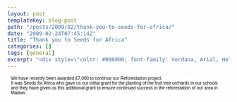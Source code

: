 ```yaml
---
layout: post
templateKey: blog-post
path: "/posts/2009/02/thank-you-to-seeds-for-africa/"
date: "2009-02-24T07:45:14Z"
title: "Thank you to Seeds for Africa"
categories: []
tags: [general]
excerpt: "<div style=\"color: #000000; font-family: Verdana, Arial, Helvetica, sans-serif; font-size: 10px; b..."
---
```


<div style="color: #000000; font-family: Verdana, Arial, Helvetica, sans-serif; font-size: 10px; background-image: initial; background-repeat: initial; background-attachment: initial; -webkit-background-clip: initial; -webkit-background-origin: initial; background-color: #ffffff; background-position: initial initial; margin: 8px;">

<div>

<div>

<div>We have recently been awarded £7,000 to continue our Reforestation project.</div>

<div>
</div>

<div>It was Seeds for Africa who gave us our initial grant for the planting of the fruit tree orchards in our schools and they have given us this additional grant to ensure continued success in the reforestation of our area in Malawi.</div>

</div>

</div>

</div>